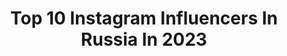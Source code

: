---
title: Top 10 Instagram Influencers In Russia In 2023
description: >-
  Find top Instagram influencers in Russia in 2023. Most popular hashtags: #generativedesign #new #vj.
platform: Instagram
hits: 32664
text_top: See the best Instagram accounts on inBeat.
text_bottom: inBeat has 32664 Instagram influencers like this in Russia for you to collaborate.
profiles:
  - username: "anna__shcherbakova_"
    fullname: >-
      Анна Щербакова
    bio: >-
      🔹𝐎𝐥𝐲𝐦𝐩𝐢𝐜 𝐂𝐡𝐚𝐦𝐩𝐢𝐨𝐧🥇 🔹𝐖𝐨𝐫𝐥𝐝 𝐂𝐡𝐚𝐦𝐩𝐢𝐨𝐧🥇 🔹𝐄𝐮𝐫𝐨𝐩𝐞🥈🥈 🇷🇺𝐑𝐮𝐬𝐬𝐢𝐚𝐧 𝐂𝐡𝐚𝐦𝐩𝐢𝐨𝐧🥇🥇🥇 @nike @sberbank @omoda.russia 𝐚𝐦𝐛𝐚𝐬𝐬𝐚𝐝𝐨𝐫 📩AS@LMMedia.ru 📞+79299830252 Levan Matua
    location: "Russia"
    followers: 811148
    engagement: 821
    commentsToLikes: 0.007448
    id: ck6twzb4uuyi30j7184thafpy
    verified: true
    hashtags: "#oart, #otech, #nike, #ancientchinesemyths"
  - username: "avtrusova"
    fullname: >-
      Sasha Trusova
    bio: >-
      🇷🇺⛸ Olympics🥈World🥉European🥉🥉Junior World🥇🥇 Невозможное возможно. #ImpossibleIsNothing @adidas 📧secsec7591@gmail.com
    location: "Russia"
    followers: 1074224
    engagement: 1063
    commentsToLikes: 0.005417
    id: ck5q5q05yu0xe0i119bpeooqh
    verified: true
    hashtags: "#avtrusova, #tru20va"
  - username: "kamilavalieva26"
    fullname: >-
      Камила Валиева
    bio: >-
      ♦️European 2022🥇 ♦️Junior World 2020🥇 ♦️Russian 2022🥇 Сотрудничество: info@valievakamila.ru Амбассадор PUMA и @ozonru
    location: "Russia"
    followers: 1227458
    engagement: 686
    commentsToLikes: 0.007688
    id: ck0vz6btt7iwi0i1991b26e2a
    verified: false
    hashtags: "#figureskating, #beauty, #kamilavalieva, #moon"
  - username: "sasha_spelaya"
    fullname: >-
      ХОРОШИЙ НУТРИЦИОЛОГ | САША ХАЗИЕВА
    bio: >-
      ЕСЛИ -носишь XL,а хочешь M -качаешь пресс,а живот как шарик -вот бы выкинуть тональник -волос мало -сил нет всё решим👌 СО МНОЙ ХОРОШО >850 кейсов
    location: "Russia"
    followers: 9065
    engagement: 927
    commentsToLikes: 0.098301
    id: ck6u7eqmrl2sx0j710kfy7n3o
    verified: false
    hashtags: ""
  - username: "dvabona"
    fullname: >-
      2Bona
    bio: >-
      Artists @bontoni_ @kun808_ @gorillatvmk Booking : 070340499 - Darko Booking Europe: +41 76 347 29 10 Официјален Инстаграм на 2Bona ⬇️ ZEUS ⬇️
    location: "Russia"
    followers: 50005
    engagement: 908
    commentsToLikes: 0.071712
    id: ck5hfqh1qystw0i11m6c7du14
    verified: false
    hashtags: "#refreshreplay, #vapeinstagram, #party, #fresh"
  - username: "unishkov"
    fullname: >-
      Denis Unishkov
    bio: >-
      3D Motion Artist
    location: "Russia"
    followers: 11999
    engagement: 706
    commentsToLikes: 0.030536
    id: ck5c185r1umv90i11gfo294ri
    verified: false
    hashtags: "#sidefx, #houdinifx, #vj, #vjing"
  - username: "aminaxo26"
    fullname: >-
      Амина Нуртаза
    bio: >-
      💄 𝐌𝐚𝐤𝐞-𝐮𝐩 𝐚𝐫𝐭𝐢𝐬𝐭|𝐅𝐨𝐨𝐝 𝐛𝐥𝐨𝐠𝐠𝐞𝐫 👩🏻‍🍳 ⠀⠀⠀⠀⠀⠀⠀⠀⠀ ❤️ @justking31 👼🏻 @maliqueen_life ⠀⠀⠀⠀⠀⠀⠀⠀⠀ Сотрудничество: +𝟕 𝟕𝟎𝟕 𝟗𝟎𝟒 𝟓𝟕𝟕𝟔 Яна
    location: "Russia"
    followers: 4512923
    engagement: 460
    commentsToLikes: 0.017012
    id: ck5qe8ts3z9hk0i11r21do3z6
    verified: false
    hashtags: ""
  - username: "orkhanaslanov"
    fullname: >-
      ORKHAN ASLANOV
    bio: >-
      PHOTOGRAPHER & TRAVELER . INFLUENCER . Phone & whatsapp +994 502422242 Email: aslanovstudio@gmail.com
    location: "Russia"
    followers: 69535
    engagement: 378
    commentsToLikes: 0.029766
    id: ck55n9dzy5qiu0i116c12jfsv
    verified: false
    hashtags: "#icelandwithjohnnie, #nomakeup, #noretouch, #samsung"
  - username: "leyluwa"
    fullname: >-
      Лейла 🌸 Исмаилзаде
    bio: >-
      🍃Открыла эко-магазин @baby.qarishqa 🏡Сделаю тебе ремонт @nil.archistudio 👨‍👩‍👧Прививаю семейные ценности 📩ссылка для предзаписи на тг канал тут👇🏻
    location: "Russia"
    followers: 15963
    engagement: 338
    commentsToLikes: 0.036586
    id: ckaorx1flp5660i78gwfku7e6
    verified: false
    hashtags: ""
  - username: "juraj_sebalj"
    fullname: >-
      Juraj Šebalj
    bio: >-
      Race driver, TV host, Fake exhaust hater @inahrvatska @toyota_hr @continental_tire @huaweimobilehrv @ferratumbank_hr @best_drive_bih @autohrvatska.hr
    location: "Russia"
    followers: 188283
    engagement: 294
    commentsToLikes: 0.027612
    id: ck5q6gxlxxcpv0i11x7mssww6
    verified: true
    hashtags: "#huaweimate50pro, #madeonmate, #jurasefura, #gryaris"
---